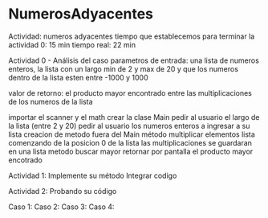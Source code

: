 # NumerosAdyacentes
Actividad: numeros adyacentes
tiempo que establecemos para terminar la actividad 0: 15 min
tiempo real: 22 min

Actividad 0 - Análisis del caso
parametros de entrada: una lista de numeros enteros, la lista con un largo min de 2 y max de 20 y que los numeros dentro de la lista esten entre -1000 y 1000

valor de retorno: el producto mayor encontrado entre las multiplicaciones de los numeros de la lista

importar el scanner y el math
crear la clase Main
pedir al usuario el largo de la lista (entre 2 y 20)
pedir al usuario los numeros enteros a ingresar a su lista
creacion de metodo fuera del Main
método multiplicar elementos lista comenzando de la posicion 0 de la lista
las multiplicaciones se guardaran en una lista
metodo buscar mayor
retornar por pantalla el producto mayor encotrado

Actividad 1: Implemente su método
Integrar codigo

Actividad 2: Probando su código

Caso 1:
Caso 2:
Caso 3:
Caso 4: 




